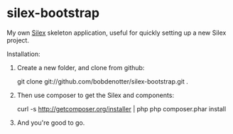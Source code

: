 silex-bootstrap
===============

My own [Silex](http://silex.sensiolabs.org/) skeleton application, useful 
for quickly setting up a new Silex project.

Installation: 

1. Create a new folder, and clone from github:

    git clone git://github.com/bobdenotter/silex-bootstrap.git .
    
2. Then use composer to get the Silex and components:

    curl -s http://getcomposer.org/installer | php
    php composer.phar install

3. And you're good to go. 

